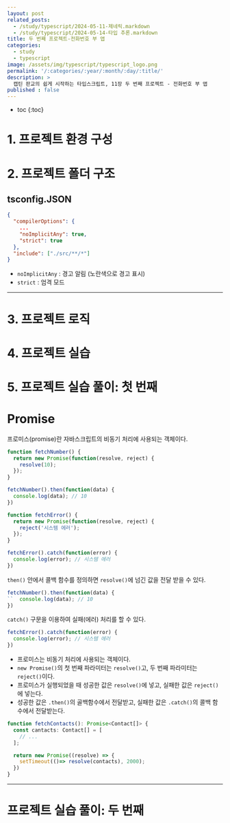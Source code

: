 ```yaml
---
layout: post
related_posts:
  - /study/typescript/2024-05-11-제네릭.markdown
  - /study/typescript/2024-05-14-타입 추론.markdown
title: 두 번째 프로젝트-전화번호 부 앱
categories:
  - study
  - typescript
image: /assets/img/typescript/typescript_logo.png
permalink: '/:categories/:year/:month/:day/:title/'
description: >
  캡틴 판교의 쉽게 시작하는 타입스크립트, 11장 두 번째 프로젝트 - 전화번호 부 앱
published : false
---
```


* toc
{:toc}

# 1. 프로젝트 환경 구성
# 2. 프로젝트 폴더 구조

## tsconfig.JSON 

```json
{
  "compilerOptions": {
    ...
    "noImplicitAny": true,
    "strict": true 
  },
  "include": ["./src/**/*"]
}
```

- `noImplicitAny` : 경고 알림 (노란색으로 경고 표시)
- `strict` : 엄격 모드 

---
# 3. 프로젝트 로직
# 4. 프로젝트 실습
# 5. 프로젝트 실습 풀이: 첫 번째

# Promise

프로미스(promise)란 자바스크립트의 비동기 처리에 사용되는 객체이다. 


```ts
function fetchNumber() {
  return new Promise(function(resolve, reject) {
    resolve(10);
  });
}

fetchNumber().then(function(data) {
  console.log(data); // 10
})

function fetchError() {
  return new Promise(function(resolve, reject) {
    reject('시스템 에러');
  });
}

fetchError().catch(function(error) {
  console.log(error); // 시스템 에러
})
```

`then()` 안에서 콜백 함수를 정의하면 `resolve()`에 넘긴 값을 전달 받을 수 있다. 

```ts
fetchNumber().then(function(data) {
``  console.log(data); // 10
})
```

`catch()` 구문을 이용하여 실패(에러) 처리를 할 수 있다.

```ts
fetchError().catch(function(error) {
  console.log(error); // 시스템 에러
})
```

- 프로미스는 비동기 처리에 사용되는 객체이다.
- `new Promise()`의 첫 번째 파라미터는 `resolve()`고, 두 번째 파라미터는 `reject()`이다.
- 프로미스가 실행되었을 때 성공한 값은 `resolve()`에 넣고, 실패한 값은 `reject()`에 넣는다.
- 성공한 값은 `.then()`의 골백함수에서 전달받고, 실패한 값은 `.catch()`의 콜백 함수에서 전달받는다.

```ts
function fetchContacts(): Promise<Contact[]> {
  const cantacts: Contact[] = [
    // ...
  ];

  return new Promise((resolve) => {
    setTimeout(()=> resolve(contacts), 2000);
  })
}
```

---
# 프로젝트 실습 풀이: 두 번째